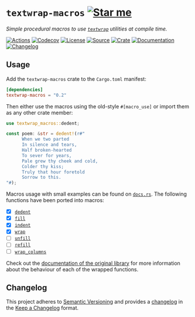 # `textwrap-macros` [![Star me](https://img.shields.io/github/stars/althonos/textwrap-macros.svg?style=social&label=Star&maxAge=3600)](https://github.com/althonos/textwrap-macros/stargazers)

*Simple procedural macros to use [`textwrap`] utilities at compile time.*

[`textwrap`]: https://github.com/mgeisler/textwrap

[![Actions](https://img.shields.io/github/workflow/status/althonos/textwrap-macros/Test?style=flat-square&maxAge=600)](https://github.com/althonos/textwrap-macros/actions)
[![Codecov](https://img.shields.io/codecov/c/gh/althonos/textwrap-macros/master.svg?style=flat-square&maxAge=600)](https://codecov.io/gh/althonos/textwrap-macros)
[![License](https://img.shields.io/badge/license-MIT-blue.svg?style=flat-square&maxAge=2678400)](https://choosealicense.com/licenses/mit/)
[![Source](https://img.shields.io/badge/source-GitHub-303030.svg?maxAge=2678400&style=flat-square)](https://github.com/althonos/textwrap-macros)
[![Crate](https://img.shields.io/crates/v/textwrap-macros.svg?maxAge=600&style=flat-square)](https://crates.io/crates/textwrap-macros)
[![Documentation](https://img.shields.io/badge/docs.rs-latest-4d76ae.svg?maxAge=2678400&style=flat-square)](https://docs.rs/textwrap-macros)
[![Changelog](https://img.shields.io/badge/keep%20a-changelog-8A0707.svg?maxAge=2678400&style=flat-square)](https://github.com/althonos/textwrap-macros.rs/blob/master/CHANGELOG.md)


## Usage

Add the `textwrap-macros` crate to the `Cargo.toml` manifest:

```toml
[dependencies]
textwrap-macros = "0.2"
```

Then either use the macros using the old-style `#[macro_use]` or import them as
any other crate member:
```rust
use textwrap_macros::dedent;

const poem: &str = dedent!(r#"
      When we two parted
      In silence and tears,
      Half broken-hearted
      To sever for years,
      Pale grew thy cheek and cold,
      Colder thy kiss;
      Truly that hour foretold
      Sorrow to this.
"#);
```

Macros usage with small examples can be found on
[`docs.rs`](https://docs.rs/textwrap-macros). The following functions have been
ported into macros:

- [x] [`dedent`](https://docs.rs/textwrap-macros/latest/textwrap_macros/macro.dedent.html)
- [x] [`fill`](https://docs.rs/textwrap-macros/latest/textwrap_macros/macro.fill.html)
- [x] [`indent`](https://docs.rs/textwrap-macros/latest/textwrap_macros/macro.indent.html)
- [x] [`wrap`](https://docs.rs/textwrap-macros/latest/textwrap_macros/macro.wrap.html)
- [ ] [`unfill`](https://docs.rs/textwrap/latest/textwrap/fn.unfill.html)
- [ ] [`refill`](https://docs.rs/textwrap/latest/textwrap/fn.refill.html)
- [ ] [`wrap_columns`](https://docs.rs/textwrap/latest/textwrap/fn.wrap_columns.html)

Check out the [documentation of the original library](https://docs.rs/textwrap/)
for more information about the behaviour of each of the wrapped functions.


## Changelog

This project adheres to [Semantic Versioning](http://semver.org/spec/v2.0.0.html)
and provides a [changelog](https://github.com/althonos/textwrap-macros/blob/master/CHANGELOG.md)
in the [Keep a Changelog](http://keepachangelog.com/en/1.0.0/) format.
